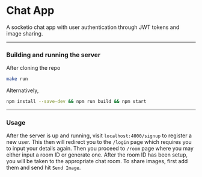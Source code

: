 # Chat App
A socketio chat app with user authentication through JWT tokens and image sharing.

---

### Building and running the server

After cloning the repo

```bash
make run
```

Alternatively,

```bash
npm install --save-dev && npm run build && npm start
```

---

### Usage

After the server is up and running, visit `localhost:4000/signup` to register a new user. This then will redirect you to the `/login` page which requires you to input your details again. Then you proceed to `/room` page where you may either input a room ID or generate one. After the room ID has been setup, you will be taken to the appropriate chat room. To share images, first add them and send hit `Send Image`.